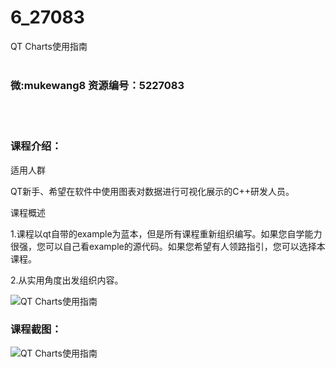 # 6_27083
QT Charts使用指南
<br/></br>
<h3>微:mukewang8 资源编号：5227083</h3>
<br/></br>
<h3>课程介绍：</h3>
<p>适用人群</p>
<p>QT新手、希望在软件中使用图表对数据进行可视化展示的C++研发人员。</p>
<p>课程概述</p>
<p>1.课程以qt自带的example为蓝本，但是所有课程重新组织编写。如果您自学能力很强，您可以自己看example的源代码。如果您希望有人领路指引，您可以选择本课程。</p>
<p>2.从实用角度出发组织内容。</p>
<p><img src="https://www.ko996.com/wp-content/uploads/img/2022/10/1-70-300x198.png" alt="QT Charts使用指南"></p>
<div class="info-desc">
<h3>课程截图：</h3>
<p><img src="https://www.ko996.com/wp-content/uploads/img/2022/10/2-71.png" alt="QT Charts使用指南"></p>


			
</div>
